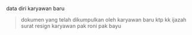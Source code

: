 data diri karyawan baru
>dokumen yang telah dikumpulkan oleh karyawan baru
>ktp
>kk
>ijazah
>surat resign karyawan
>pak roni
>pak bayu
